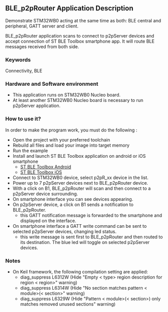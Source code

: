 ## __BLE_p2pRouter Application Description__

Demonstrate STM32WB0 acting at the same time as both: BLE central and peripheral, GATT server and client.

BLE_p2pRouter application scans to connect to p2pServer devices and accept connection of ST BLE Toolbox smartphone app. It will route BLE messages received from both side.

### __Keywords__

Connectivity, BLE

### __Hardware and Software environment__

  - This application runs on STM32WB0 Nucleo board.
  - At least another STM32WB0 Nucleo board is necessary to run p2pServer application.
    
### __How to use it?__

In order to make the program work, you must do the following :

 - Open the project with your preferred toolchain
 - Rebuild all files and load your image into target memory
 - Run the example
 - Install and launch ST BLE Toolbox application on android or iOS smartphone
    - <a href="https://play.google.com/store/apps/details?id=com.st.dit.stbletoolbox"> ST BLE Toolbox Android</a>
    - <a href="https://apps.apple.com/us/app/st-ble-toolbox/id1531295550"> ST BLE Toolbox iOS</a>
 - Connect to STM32WB0 device, select p2pR_xx device in the list.
 - Power up to 7 p2pServer devices next to BLE_p2pRouter device.
 - With a click on B1, BLE_p2pRouter will scan and then connect to a p2pServer device surrounding.
 - On smartphone interface you can see devices appearing.
 - On p2pServer device, a click on B1 sends a notification to BLE_p2pRouter.
    - this GATT notification message is forwarded to the smartphone and displayed on the interface.
 - On smartphone interface a GATT write command can be sent to selected p2pServer devices, changing led status.
    - this write message is sent first to BLE_p2pRouter and then routed to its destination. 
	  The blue led will toggle on selected p2pServer devices.

### __Notes__
                                            
 - On Keil framework, the following compilation setting are applied:
   - diag_suppress L6312W          (Hide "Empty < type> region description for region < region>" warning)
   - diag_suppress L6314W          (Hide "No section matches pattern < module>(< section>" warning)
   - diag_suppress L6329W          (Hide "Pattern < module>(< section>) only matches removed unused sections" warning)

